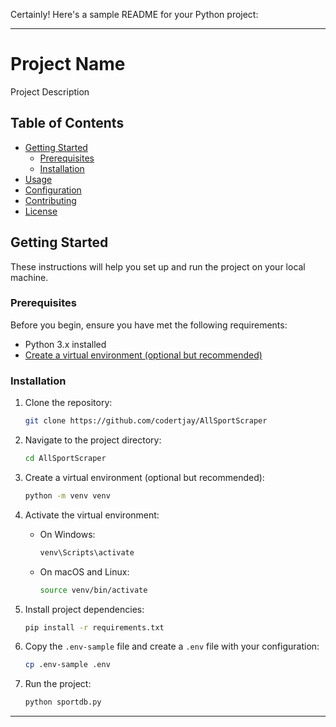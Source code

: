 Certainly! Here's a sample README for your Python project:

---

# Project Name

Project Description

## Table of Contents

- [Getting Started](#getting-started)
  - [Prerequisites](#prerequisites)
  - [Installation](#installation)
- [Usage](#usage)
- [Configuration](#configuration)
- [Contributing](#contributing)
- [License](#license)

## Getting Started

These instructions will help you set up and run the project on your local machine.

### Prerequisites

Before you begin, ensure you have met the following requirements:

- Python 3.x installed
- [Create a virtual environment (optional but recommended)](https://docs.python.org/3/library/venv.html)

### Installation

1. Clone the repository:

   ```bash
   git clone https://github.com/codertjay/AllSportScraper
   ```

2. Navigate to the project directory:

   ```bash
   cd AllSportScraper
   ```

3. Create a virtual environment (optional but recommended):

   ```bash
   python -m venv venv
   ```

4. Activate the virtual environment:

   - On Windows:

     ```bash
     venv\Scripts\activate
     ```

   - On macOS and Linux:

     ```bash
     source venv/bin/activate
     ```

5. Install project dependencies:

   ```bash
   pip install -r requirements.txt
   ```

6. Copy the `.env-sample` file and create a `.env` file with your configuration:

   ```bash
   cp .env-sample .env
   ```

7. Run the project:

   ```bash
   python sportdb.py
   ```

---